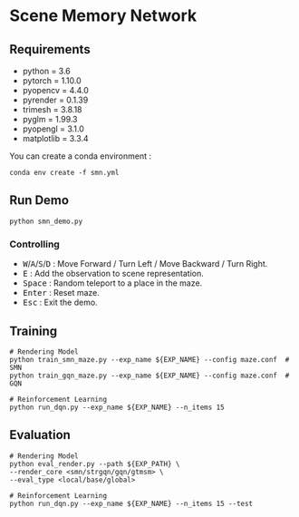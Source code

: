 # Scene Memory Network
## Requirements
- python = 3.6
- pytorch = 1.10.0
- pyopencv = 4.4.0
- pyrender = 0.1.39
- trimesh = 3.8.18
- pyglm = 1.99.3
- pyopengl = 3.1.0
- matplotlib = 3.3.4

You can create a conda environment :
```
conda env create -f smn.yml
```

## Run Demo
```
python smn_demo.py
```

### Controlling
- <kbd>W</kbd>/<kbd>A</kbd>/<kbd>S</kbd>/<kbd>D</kbd> : Move Forward / Turn Left / Move Backward / Turn Right.
- <kbd>E</kbd> : Add the observation to scene representation.
- <kbd>Space</kbd> : Random teleport to a place in the maze.
- <kbd>Enter</kbd> : Reset maze.
- <kbd>Esc</kbd> : Exit the demo.

## Training
```
# Rendering Model
python train_smn_maze.py --exp_name ${EXP_NAME} --config maze.conf  # SMN
python train_gqn_maze.py --exp_name ${EXP_NAME} --config maze.conf  # GQN

# Reinforcement Learning
python run_dqn.py --exp_name ${EXP_NAME} --n_items 15
```

## Evaluation
```
# Rendering Model
python eval_render.py --path ${EXP_PATH} \
--render_core <smn/strgqn/gqn/gtmsm> \
--eval_type <local/base/global>

# Reinforcement Learning
python run_dqn.py --exp_name ${EXP_NAME} --n_items 15 --test
```
